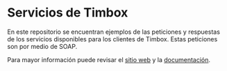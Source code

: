 # Servicios de Timbox

En este repositorio se encuentran ejemplos de las peticiones y respuestas de los servicios disponibles para los clientes de Timbox. 
Estas peticiones son por medio de SOAP.

Para mayor información puede revisar el [sitio web](http://www.timbox.com.mx/) y la [documentación](https://github.com/TimboxIntegracion/timbox-cfdi3.3).
